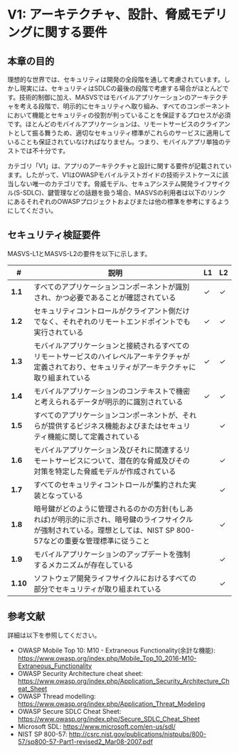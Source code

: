 # V1: アーキテクチャ、設計、脅威モデリングに関する要件

## 本章の目的

理想的な世界では、セキュリティは開発の全段階を通して考慮されています。しかし現実には、セキュリティはSDLCの最後の段階で考慮する場合がほとんどです。技術的制御に加え、MASVSではモバイルアプリケーションのアーキテクチャを考える段階で、明示的にセキュリティへ取り組み、すべてのコンポーネントにおいて機能とセキュリティの役割が判っていることを保証するプロセスが必須です。ほとんどのモバイルアプリケーションは、リモートサービスのクライアントとして振る舞うため、適切なセキュリティ標準がこれらのサービスに適用していることも保証されていなければなりません。つまり、モバイルアプリ単独のテストでは不十分です。

カテゴリ「V1」は、アプリのアーキテクチャと設計に関する要件が記載されています。したがって、V1はOWASPモバイルテストガイドの技術テストケースに該当しない唯一のカテゴリです。脅威モデル、セキュアシステム開発ライフサイクル(S-SDLC)、鍵管理などの話題を扱う場合、MASVSの利用者は以下のリンクにあるそれぞれのOWASPプロジェクトおよびまたは他の標準を参考にするようにしてください。

## セキュリティ検証要件

MASVS-L1とMASVS-L2の要件を以下に示します。

| # | 説明 | L1 | L2 |
| --- | --- | --- | --- |
| **1.1** | すべてのアプリケーションコンポーネントが識別され、かつ必要であることが確認されている | ✓ | ✓ |
| **1.2** | セキュリティコントロールがクライアント側だけでなく、それぞれのリモートエンドポイントでも実行されている | ✓ | ✓ |
| **1.3** | モバイルアプリケーションと接続されるすべてのリモートサービスのハイレベルアーキテクチャが定義されており、セキュリティがアーキテクチャに取り組まれている | ✓ | ✓ |
| **1.4** | モバイルアプリケーションのコンテキストで機密と考えられるデータが明示的に識別されている | ✓ | ✓ |
| **1.5** | すべてのアプリケーションコンポーネントが、それらが提供するビジネス機能およびまたはセキュリティ機能に関して定義されている |   | ✓ |
| **1.6** | モバイルアプリケーション及びそれに関連するリモートサービスについて、潜在的な脅威及びその対策を特定した脅威モデルが作成されている |   | ✓ |
| **1.7** | すべてのセキュリティコントロールが集約された実装となっている |   | ✓ |
| **1.8** | 暗号鍵がどのように管理されるのかの方針(もしあれば)が明示的に示され、暗号鍵のライフサイクルが強制されている。理想としては、NIST SP 800-57などの重要な管理標準に従うこと |   | ✓ |
| **1.9** | モバイルアプリケーションのアップデートを強制するメカニズムが存在している |   | ✓ |
| **1.10** | ソフトウェア開発ライフサイクルにおけるすべての部分でセキュリティが取り組まれている |   | ✓ |

## 参考文献

詳細は以下を参照してください。

- OWASP Mobile Top 10: M10 - Extraneous Functionality(余計な機能): https://www.owasp.org/index.php/Mobile_Top_10_2016-M10-Extraneous_Functionality
- OWASP Security Architecture cheat sheet: https://www.owasp.org/index.php/Application_Security_Architecture_Cheat_Sheet
- OWASP Thread modelling: https://www.owasp.org/index.php/Application_Threat_Modeling
- OWASP Secure SDLC Cheat Sheet: https://www.owasp.org/index.php/Secure_SDLC_Cheat_Sheet
- Microsoft SDL: https://www.microsoft.com/en-us/sdl/
- NIST SP 800-57: http://csrc.nist.gov/publications/nistpubs/800-57/sp800-57-Part1-revised2_Mar08-2007.pdf
